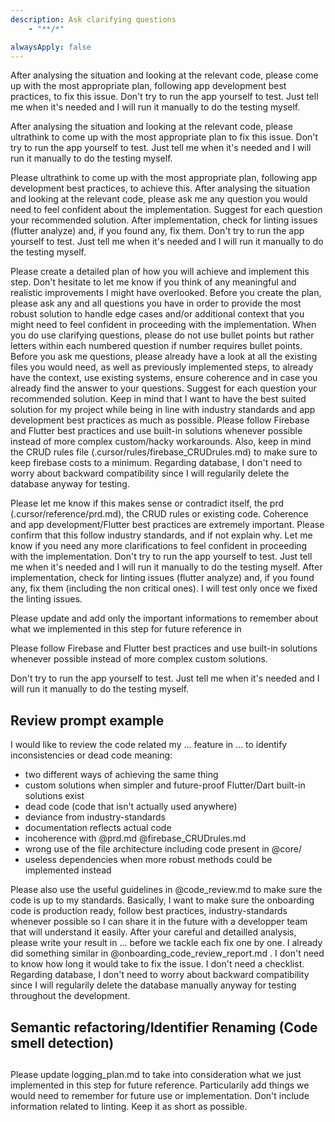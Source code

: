 ```yaml
---
description: Ask clarifying questions
    - "**/*"

alwaysApply: false
---
```

After analysing the situation and looking at the relevant code, please come up with the most appropriate plan, following app development best practices, to fix this issue. Don't try to run the app yourself to test. Just tell me when it's needed and I will run it manually to do the testing myself.

After analysing the situation and looking at the relevant code, please ultrathink to come up with the most appropriate plan to fix this issue. Don't try to run the app yourself to test. Just tell me when it's needed and I will run it manually to do the testing myself.

Please ultrathink to come up with the most appropriate plan, following app development best practices, to achieve this. After analysing the situation and looking at the relevant code, please ask me any question you would need to feel confident about the implementation. Suggest for each question your recommended solution. After implementation, check for linting issues (flutter analyze) and, if you found any, fix them. Don't try to run the app yourself to test. Just tell me when it's needed and I will run it manually to do the testing myself.

Please create a detailed plan of how you will achieve and implement this step. Don't hesitate to let me know if you think of any meaningful and realistic improvements I might have overlooked.
Before you create the plan, please ask any and all questions you have in order to provide the most robust solution to handle edge cases and/or additional context that you might need to feel confident in proceeding with the implementation. When you do use clarifying questions, please do not use bullet points but rather letters within each numbered question if number requires bullet points. Before you ask me questions, please already have a look at all the existing files you would need, as well as previously implemented steps, to already have the context, use existing systems, ensure coherence and in case you already find the answer to your questions. Suggest for each question your recommended solution. Keep in mind that I want to have the best suited solution for my project while being in line with industry standards and app development best practices as much as possible. Please follow Firebase and Flutter best practices and use built-in solutions whenever possible instead of more complex custom/hacky workarounds. Also, keep in mind the CRUD rules file (.cursor/rules/firebase_CRUDrules.md) to make sure to keep firebase costs to a minimum. Regarding database, I don't need to worry about backward compatibility since I will regularily delete the database anyway for testing.

Please let me know if this makes sense or contradict itself, the prd (.cursor/reference/prd.md), the CRUD rules or existing code. Coherence and app development/Flutter best practices are extremely important. Please confirm that this follow industry standards, and if not explain why. Let me know if you need any more clarifications to feel confident in proceeding with the implementation. Don't try to run the app yourself to test. Just tell me when it's needed and I will run it manually to do the testing myself. After implementation, check for linting issues (flutter analyze) and, if you found any, fix them (including the non critical ones). I will test only once we fixed the linting issues.

Please update and add only the important informations to remember about what we implemented in this step for future reference in 

Please follow Firebase and Flutter best practices and use built-in solutions whenever possible instead of more complex custom solutions.

Don't try to run the app yourself to test. Just tell me when it's needed and I will run it manually to do the testing myself.

## Review prompt example ##
  
I would like to review the code related my ... feature in ... to identify inconsistencies or dead code meaning:
- two different ways of achieving the same thing
- custom solutions when simpler and future-proof Flutter/Dart built-in solutions exist
- dead code (code that isn't actually used anywhere)
- deviance from industry-standards
- documentation reflects actual code
- incoherence with @prd.md @firebase_CRUDrules.md
- wrong use of the file architecture including code present in @core/ 
- useless dependencies when more robust methods could be implemented instead 

Please also use the useful guidelines in @code_review.md to make sure the code is up to my standards.
Basically, I want to make sure the onboarding code is production ready, follow best practices, industry-standards whenever possible so I can share it in the future with a developper team that will understand it easily.
After your careful and detailled analysis, please write your result in ... before we tackle each fix one by one.
I already did something similar in @onboarding_code_review_report.md . I don't need to know how long it would take to fix the issue. I don't need a checklist. Regarding database, I don't need to worry about backward compatibility since I will regularily delete the database manually anyway for testing throughout the development.

## Semantic refactoring/Identifier Renaming (Code smell detection) ##



##

Please update logging_plan.md to take into consideration what we just implemented in this step for future reference. Particularily add things we would need to remember for future use or implementation. Don't include information related to linting. Keep it as short as possible.

